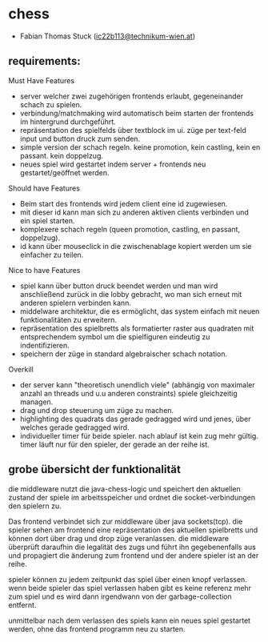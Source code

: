 # chess
- Fabian Thomas Stuck (ic22b113@technikum-wien.at)

## requirements:

Must Have Features
 
- server welcher zwei zugehörigen frontends erlaubt, gegeneinander schach zu spielen.
- verbindung/matchmaking wird automatisch beim starten der frontends im hintergrund durchgeführt.
- repräsentation des spielfelds über textblock im ui. züge per text-feld input und button druck zum senden.
- simple version der schach regeln. keine promotion, kein castling, kein en passant. kein doppelzug.
- neues spiel wird gestartet indem server + frontends neu gestartet/geöffnet werden.

Should have Features

- Beim start des frontends wird jedem client eine id zugewiesen.
- mit dieser id kann man sich zu anderen aktiven clients verbinden und ein spiel starten.
- komplexere schach regeln (queen promotion, castling, en passant, doppelzug).
- id kann über mouseclick in die zwischenablage kopiert werden um sie einfacher zu teilen.
 
Nice to have Features

- spiel kann über button druck beendet werden und man wird anschließend zurück in die lobby gebracht, wo man sich erneut mit anderen spielern verbinden kann.
- middelware architektur, die es ermöglicht, das system einfach mit neuen funktionalitäten zu erweitern.
- repräsentation des spielbretts als formatierter raster aus quadraten mit entsprechendem symbol um die spielfiguren eindeutig zu indentifizieren.
- speichern der züge in standard algebraischer schach notation.

Overkill

- der server kann "theoretisch unendlich viele" (abhängig von maximaler anzahl an threads und u.u anderen constraints) spiele gleichzeitig managen.
- drag und drop steuerung um züge zu machen.
- highlighting des quadrats das gerade gedragged wird und jenes, über welches gerade gedragged wird.
- individueller timer für beide spieler. nach ablauf ist kein zug mehr gültig. timer läuft nur für den spieler, der gerade an der reihe ist.


## grobe übersicht der funktionalität

die middleware nutzt die java-chess-logic und speichert den aktuellen zustand der spiele im arbeitsspeicher und ordnet die socket-verbindungen den spielern zu.

Das frontend verbindet sich zur middleware über java sockets(tcp).
die spieler sehen am frontend eine repräsentation des aktuellen spielbretts und können dort über drag und drop züge veranlassen.
die middleware überprüft daraufhin die legalität des zugs und führt ihn gegebenenfalls aus und propagiert die änderung zum frontend und der andere spieler ist an der reihe.

spieler können zu jedem zeitpunkt das spiel über einen knopf verlassen.
wenn beide spieler das spiel verlassen haben gibt es keine referenz mehr zum spiel und es wird dann irgendwann von der garbage-collection entfernt.

unmittelbar nach dem verlassen des spiels kann ein neues spiel gestartet werden, ohne das frontend programm neu zu starten.


